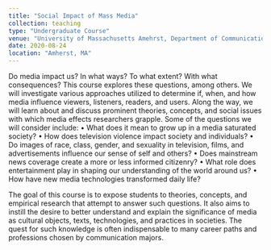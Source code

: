 ```yaml
---
title: "Social Impact of Mass Media"
collection: teaching
type: "Undergraduate Course"
venue: "University of Massachusetts Amehrst, Department of Communication"
date: 2020-08-24
location: "Amherst, MA"
---
```


Do media impact us? In what ways? To what extent? With what consequences?
This course explores these questions, among others. We will investigate various approaches utilized to determine if, when, and how media influence viewers, listeners, readers, and users. Along the way, we will learn about and discuss prominent theories, concepts, and social issues with which media effects researchers grapple.
Some of the questions we will consider include:
• What does it mean to grow up in a media saturated society?
• How does television violence impact society and individuals?
• Do images of race, class, gender, and sexuality in television, films, and advertisements
influence our sense of self and others?
• Does mainstream news coverage create a more or less informed citizenry?
• What role does entertainment play in shaping our understanding of the world around
us?
• How have new media technologies transformed daily life?

The goal of this course is to expose students to theories, concepts, and empirical research that attempt to answer such questions. It also aims to instill the desire to better understand and explain the significance of media as cultural objects, texts, technologies, and practices in societies. The quest for such knowledge is often indispensable to many career paths and professions chosen by communication majors.
